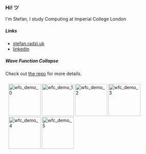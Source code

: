 ### Hi! ツ

I'm Stefan, I study Computing at Imperial College London

##### Links
* [stefan.radzi.uk](https://stefan.radzi.uk/)
* [linkedin](https://www.linkedin.com/in/stefanradziuk)

##### Wave Function Collapse
Check out [the repo](https://github.com/ic-pcg/waveFunctionCollapse) for more details.
<div style="display: inline-block; padding: 10;">
  <img title="wfc_demo_0" src="https://user-images.githubusercontent.com/7904551/88476982-4c164b80-cf34-11ea-8c6e-58ab91a4dc60.png" height="100px">
  <img title="wfc_demo_1" src="https://user-images.githubusercontent.com/7904551/88476983-4caee200-cf34-11ea-8740-fadb7996f5d9.png" height="100px">
  <img title="wfc_demo_2" src="https://user-images.githubusercontent.com/7904551/88476984-4caee200-cf34-11ea-9677-86ff373e62ab.png" height="100px">
  <img title="wfc_demo_3" src="https://user-images.githubusercontent.com/7904551/88476986-4d477880-cf34-11ea-9ca5-119c23a99906.png" height="100px">
  <img title="wfc_demo_4" src="https://user-images.githubusercontent.com/7904551/88476987-4de00f00-cf34-11ea-93d8-030a3fad0783.png" height="100px">
  <img title="wfc_demo_5" src="https://user-images.githubusercontent.com/7904551/88476990-4f113c00-cf34-11ea-9b97-914453744dc5.png" height="100px">
</div>
